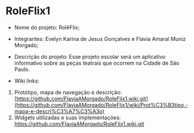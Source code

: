 # RoleFlix1
- Nome do projeto: RolêFlix;
- Integrantes: Evelyn Karina de Jesus Gonçalves e Flavia Amaral Muniz Morgado;
- Descrição do projeto: Esse projeto escolar será um aplicativo informativo sobre as peças teatrais que ocorrem na Cidade de São Paulo. 


- Wiki links:
1. Protótipo, mapa de navegação e descrição:
[https://github.com/FlaviaAMorgado/RoleFlix1.wiki.git](https://github.com/FlaviaAMorgado/RoleFlix1/wiki/Prot%C3%B3tipo,-mapa-e-descri%C3%A7%C3%A3o)
2.  Widgets utilizadas e suas implementações: 
[https://github.com/FlaviaAMorgado/RoleFlix1.wiki.git
](https://github.com/FlaviaAMorgado/RoleFlix1/wiki/Widgets-e-principais-parametros)
